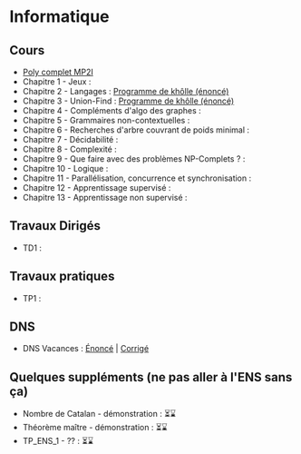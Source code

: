 # Informatique



 



## Cours
* [Poly complet MP2I](/info/cours/sup/poly-mp2i.pdf)
* Chapitre 1 - Jeux :
* Chapitre 2 - Langages : [Programme de khôlle (énoncé) ](/info/cours/spe/info_khube_pgkholles_langages.pdf)
* Chapitre 3 - Union-Find : [Programme de khôlle (énoncé) ](/info/cours/spe/info_khube_pgkholles_unionfind.pdf)
* Chapitre 4 - Compléments d'algo des graphes :
* Chapitre 5 - Grammaires non-contextuelles :
* Chapitre 6 - Recherches d'arbre couvrant de poids minimal :
* Chapitre 7 - Décidabilité :
* Chapitre 8 - Complexité :
* Chapitre 9 - Que faire avec des problèmes NP-Complets ? :
* Chapitre 10 - Logique :
* Chapitre 11 - Parallélisation, concurrence et synchronisation :
* Chapitre 12 - Apprentissage supervisé :
* Chapitre 13 - Apprentissage non supervisé : 

## Travaux Dirigés
  * TD1 :

## Travaux pratiques
  * TP1 :

## DNS
  * DNS Vacances : [Énoncé]() | [Corrigé](/info/td/info_spe_td0_corrige.pdf)

## Quelques suppléments (ne pas aller à l'ENS sans ça)
  * Nombre de Catalan - démonstration : ⏳⌛️
  * Théorème maître - démonstration : ⏳⌛️
  * TP_ENS_1 - ?? : ⏳⌛️
